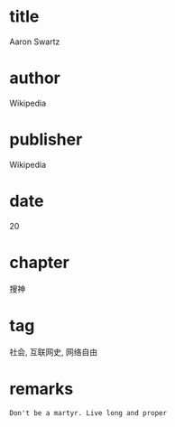 # title
Aaron Swartz

# author
Wikipedia

# publisher
Wikipedia

# date
20

# chapter
搜神

# tag
社会, 互联网史, 网络自由

# remarks
`Don't be a martyr. Live long and proper`
